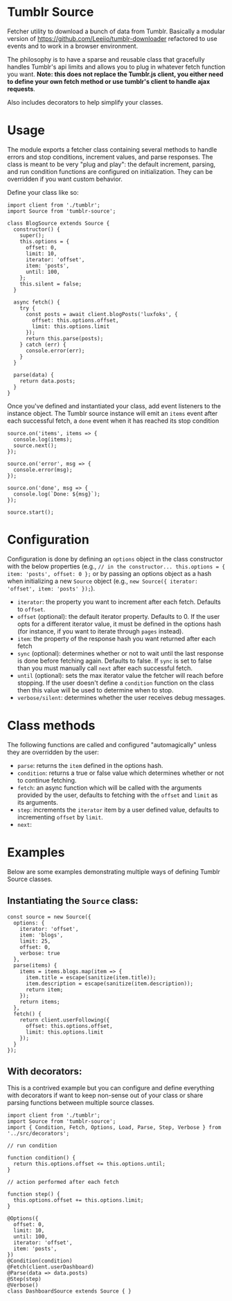 # Tumblr Source

Fetcher utility to download a bunch of data from Tumblr. Basically a modular version of https://github.com/Leeiio/tumblr-downloader refactored to use events and to work in a browser environment.

The philosophy is to have a sparse and reusable class that gracefully handles Tumblr's api limits and allows you to plug in whatever fetch function you want. **Note: this does not replace the Tumblr.js client, you either need to define your own fetch method or use tumblr's client to handle ajax requests**.

Also includes decorators to help simplify your classes.

# Usage

The module exports a fetcher class containing several methods to handle errors and stop conditions, increment values, and parse responses. The class is meant to be very "plug and play": the default increment, parsing, and run condition functions are configured on initialization. They can be overridden if you want custom behavior.

Define your class like so:

```
import client from './tumblr';
import Source from 'tumblr-source';

class BlogSource extends Source {
  constructor() {
    super();
    this.options = {
      offset: 0,
      limit: 10,
      iterator: 'offset',
      item: 'posts',
      until: 100,
    };
    this.silent = false;
  }

  async fetch() {
    try {
      const posts = await client.blogPosts('luxfoks', {
        offset: this.options.offset,
        limit: this.options.limit
      });
      return this.parse(posts);
    } catch (err) {
      console.error(err);
    }
  }

  parse(data) {
    return data.posts;
  }
}
```

Once you've defined and instantiated your class, add event listeners to the instance object. The Tumblr source instance will emit an `items` event after each successful fetch, a `done` event when it has reached its stop condition

```
source.on('items', items => {
  console.log(items);
  source.next();
});

source.on('error', msg => {
  console.error(msg);
});

source.on('done', msg => {
  console.log(`Done: ${msg}`);
});

source.start();
```

# Configuration

Configuration is done by defining an `options` object in the class constructor with the below properties (e.g., `// in the constructor... this.options = { item: 'posts', offset: 0 };` or by passing an options object as a hash when initializing a new `Source` object (e.g., `new Source({ iterator: 'offset', item: 'posts' });`).

+ `iterator`: the property you want to increment after each fetch. Defaults to `offset`.
+ `offset` (optional): the default iterator property. Defaults to 0. If the user opts for a different iterator value, it must be defined in the options hash (for instance, if you want to iterate through `pages` instead).
+ `item`: the property of the response hash you want returned after each fetch
+ `sync` (optional): determines whether or not to wait until the last response is done before fetching again. Defaults to false. If `sync` is set to false than you must manually call `next` after each successful fetch.
+ `until` (optional): sets the max iterator value the fetcher will reach before stopping. If the user doesn't define a `condition` function on the class then this value will be used to determine when to stop.
+ `verbose/silent`: determines whether the user receives debug messages.

# Class methods

The following functions are called and configured "automagically" unless they are overridden by the user:

+ `parse`: returns the `item` defined in the options hash.
+ `condition`: returns a true or false value which determines whether or not to continue fetching.
+ `fetch`: an async function which will be called with the arguments provided by the user, defaults to fetching with the `offset` and `limit` as its arguments.
+ `step`: increments the `iterator` item by a user defined value, defaults to incrementing `offset` by `limit`.
+ `next`:

# Examples

Below are some examples demonstrating multiple ways of defining Tumblr Source classes.

## Instantiating the `Source` class:

```
const source = new Source({
  options: {
    iterator: 'offset',
    item: 'blogs',
    limit: 25,
    offset: 0,
    verbose: true
  },
  parse(items) {
    items = items.blogs.map(item => {
      item.title = escape(sanitize(item.title));
      item.description = escape(sanitize(item.description));
      return item;
    });
    return items;
  },
  fetch() {
    return client.userFollowing({
      offset: this.options.offset,
      limit: this.options.limit
    });
  }
});
```

## With decorators:

This is a contrived example but you can configure and define  everything with decorators if want to keep non-sense out of your class or share parsing functions between multiple source classes.

```
import client from './tumblr';
import Source from 'tumblr-source';
import { Condition, Fetch, Options, Load, Parse, Step, Verbose } from '../src/decorators';

// run condition

function condition() {
  return this.options.offset <= this.options.until;
}

// action performed after each fetch

function step() {
  this.options.offset += this.options.limit;
}

@Options({
  offset: 0,
  limit: 10,
  until: 100,
  iterator: 'offset',
  item: 'posts',
})
@Condition(condition)
@Fetch(client.userDashboard)
@Parse(data => data.posts)
@Step(step)
@Verbose()
class DashboardSource extends Source { }
```
